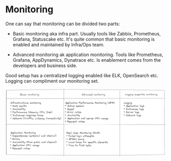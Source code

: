 # Monitoring

One can say that monitoring can be divided two parts:

* Basic monitoring aka infra part. Usually tools like Zabbix, Prometheus, Grafana, Statuscake etc.
It's quite common that basic monitoring is enabled and maintained by Infra/Ops team.

* Advanced monitoring ak application monitoring. Tools like Prometheus, Grafana, AppDynamics, Dynatrace etc.
Is enablement comes from the developers and business side.

Good setup has a centralized logging enabled like ELK, OpenSearch etc. Logging can compliment our monitoring set.

![Monitoring](Monit.png)
